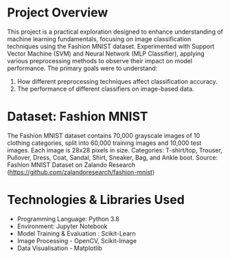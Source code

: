 # Project Overview
This project is a practical exploration designed to enhance understanding of machine learning fundamentals, focusing on image classification techniques using the Fashion MNIST dataset. Experimented with Support Vector Machine (SVM) and Neural Network (MLP Classifier), applying various preprocessing methods to observe their impact on model performance. The primary goals were to understand:

1. How different preprocessing techniques affect classification accuracy.
2. The performance of different classifiers on image-based data.

# Dataset: Fashion MNIST
The Fashion MNIST dataset contains 70,000 grayscale images of 10 clothing categories, split into 60,000 training images and 10,000 test images. Each image is 28x28 pixels in size.
Categories: T-shirt/top, Trouser, Pullover, Dress, Coat, Sandal, Shirt, Sneaker, Bag, and Ankle boot.
Source: Fashion MNIST Dataset on Zalando Research (https://github.com/zalandoresearch/fashion-mnist)

# Technologies & Libraries Used 
- Programming Language: Python 3.8
- Environment: Jupyter Notebook
- Model Training & Evaluation : Scikit-Learn 
- Image Processing - OpenCV, Scikit-Image 
- Data Visualisation - Matplotlib 
